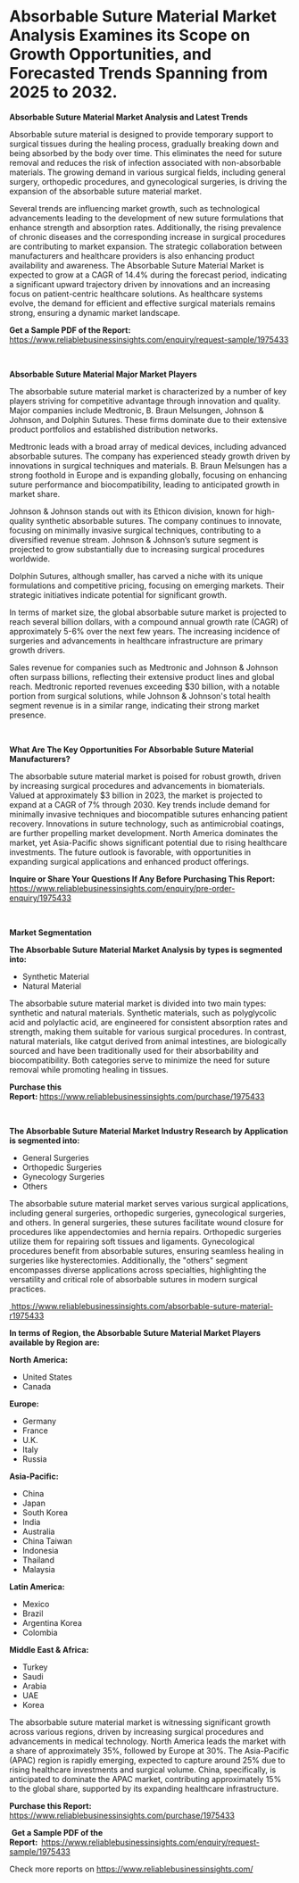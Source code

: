 <p><h1>Absorbable Suture Material Market Analysis Examines its Scope on Growth Opportunities, and Forecasted Trends Spanning from 2025 to 2032.</h1></p><p><strong>Absorbable Suture Material Market Analysis and Latest Trends</strong></p>
<p><p>Absorbable suture material is designed to provide temporary support to surgical tissues during the healing process, gradually breaking down and being absorbed by the body over time. This eliminates the need for suture removal and reduces the risk of infection associated with non-absorbable materials. The growing demand in various surgical fields, including general surgery, orthopedic procedures, and gynecological surgeries, is driving the expansion of the absorbable suture material market.</p><p>Several trends are influencing market growth, such as technological advancements leading to the development of new suture formulations that enhance strength and absorption rates. Additionally, the rising prevalence of chronic diseases and the corresponding increase in surgical procedures are contributing to market expansion. The strategic collaboration between manufacturers and healthcare providers is also enhancing product availability and awareness. The Absorbable Suture Material Market is expected to grow at a CAGR of 14.4% during the forecast period, indicating a significant upward trajectory driven by innovations and an increasing focus on patient-centric healthcare solutions. As healthcare systems evolve, the demand for efficient and effective surgical materials remains strong, ensuring a dynamic market landscape.</p></p>
<p><strong>Get a Sample PDF of the Report:&nbsp;</strong> <a href="https://www.reliablebusinessinsights.com/enquiry/request-sample/1975433?utm_campaign=2395&utm_medium=2&utm_source=Github&utm_content=ia&utm_term=04032025&utm_id=absorbable-suture-material">https://www.reliablebusinessinsights.com/enquiry/request-sample/1975433</a></p>
<p>&nbsp;</p>
<p><strong>Absorbable Suture Material Major Market Players</strong></p>
<p><p>The absorbable suture material market is characterized by a number of key players striving for competitive advantage through innovation and quality. Major companies include Medtronic, B. Braun Melsungen, Johnson & Johnson, and Dolphin Sutures. These firms dominate due to their extensive product portfolios and established distribution networks.</p><p>Medtronic leads with a broad array of medical devices, including advanced absorbable sutures. The company has experienced steady growth driven by innovations in surgical techniques and materials. B. Braun Melsungen has a strong foothold in Europe and is expanding globally, focusing on enhancing suture performance and biocompatibility, leading to anticipated growth in market share.</p><p>Johnson & Johnson stands out with its Ethicon division, known for high-quality synthetic absorbable sutures. The company continues to innovate, focusing on minimally invasive surgical techniques, contributing to a diversified revenue stream. Johnson & Johnson’s suture segment is projected to grow substantially due to increasing surgical procedures worldwide.</p><p>Dolphin Sutures, although smaller, has carved a niche with its unique formulations and competitive pricing, focusing on emerging markets. Their strategic initiatives indicate potential for significant growth.</p><p>In terms of market size, the global absorbable suture market is projected to reach several billion dollars, with a compound annual growth rate (CAGR) of approximately 5-6% over the next few years. The increasing incidence of surgeries and advancements in healthcare infrastructure are primary growth drivers.</p><p>Sales revenue for companies such as Medtronic and Johnson & Johnson often surpass billions, reflecting their extensive product lines and global reach. Medtronic reported revenues exceeding $30 billion, with a notable portion from surgical solutions, while Johnson & Johnson's total health segment revenue is in a similar range, indicating their strong market presence.</p></p>
<p>&nbsp;</p>
<p><strong>What Are The Key Opportunities For Absorbable Suture Material Manufacturers?</strong></p>
<p><p>The absorbable suture material market is poised for robust growth, driven by increasing surgical procedures and advancements in biomaterials. Valued at approximately $3 billion in 2023, the market is projected to expand at a CAGR of 7% through 2030. Key trends include demand for minimally invasive techniques and biocompatible sutures enhancing patient recovery. Innovations in suture technology, such as antimicrobial coatings, are further propelling market development. North America dominates the market, yet Asia-Pacific shows significant potential due to rising healthcare investments. The future outlook is favorable, with opportunities in expanding surgical applications and enhanced product offerings.</p></p>
<p><strong>Inquire or Share Your Questions If Any Before Purchasing This Report:</strong> <a href="https://www.reliablebusinessinsights.com/enquiry/pre-order-enquiry/1975433?utm_campaign=2395&utm_medium=2&utm_source=Github&utm_content=ia&utm_term=04032025&utm_id=absorbable-suture-material">https://www.reliablebusinessinsights.com/enquiry/pre-order-enquiry/1975433</a></p>
<p>&nbsp;</p>
<p><strong>Market Segmentation</strong></p>
<p><strong>The Absorbable Suture Material Market Analysis by types is segmented into:</strong></p>
<p><ul><li>Synthetic Material</li><li>Natural Material</li></ul></p>
<p><p>The absorbable suture material market is divided into two main types: synthetic and natural materials. Synthetic materials, such as polyglycolic acid and polylactic acid, are engineered for consistent absorption rates and strength, making them suitable for various surgical procedures. In contrast, natural materials, like catgut derived from animal intestines, are biologically sourced and have been traditionally used for their absorbability and biocompatibility. Both categories serve to minimize the need for suture removal while promoting healing in tissues.</p></p>
<p><strong>Purchase this Report:&nbsp;</strong><a href="https://www.reliablebusinessinsights.com/purchase/1975433?utm_campaign=2395&utm_medium=2&utm_source=Github&utm_content=ia&utm_term=04032025&utm_id=absorbable-suture-material">https://www.reliablebusinessinsights.com/purchase/1975433</a></p>
<p>&nbsp;</p>
<p><strong>The Absorbable Suture Material Market Industry Research by Application is segmented into:</strong></p>
<p><ul><li>General Surgeries</li><li>Orthopedic Surgeries</li><li>Gynecology Surgeries</li><li>Others</li></ul></p>
<p><p>The absorbable suture material market serves various surgical applications, including general surgeries, orthopedic surgeries, gynecological surgeries, and others. In general surgeries, these sutures facilitate wound closure for procedures like appendectomies and hernia repairs. Orthopedic surgeries utilize them for repairing soft tissues and ligaments. Gynecological procedures benefit from absorbable sutures, ensuring seamless healing in surgeries like hysterectomies. Additionally, the "others" segment encompasses diverse applications across specialties, highlighting the versatility and critical role of absorbable sutures in modern surgical practices.</p></p>
<p><a href="https://www.reliablebusinessinsights.com/absorbable-suture-material-r1975433?utm_campaign=2395&utm_medium=2&utm_source=Github&utm_content=ia&utm_term=04032025&utm_id=absorbable-suture-material">&nbsp;https://www.reliablebusinessinsights.com/absorbable-suture-material-r1975433</a></p>
<p><strong>In terms of Region, the Absorbable Suture Material Market Players available by Region are:</strong></p>
<p>
    <p> <strong> North America: </strong>
        <ul>
            <li>United States</li>
            <li>Canada</li>
        </ul>
        </p> 
    <p> <strong> Europe: </strong>
        <ul>
            <li>Germany</li>
            <li>France</li>
            <li>U.K.</li>
            <li>Italy</li>
            <li>Russia</li>
        </ul>
        </p> 
    <p> <strong> Asia-Pacific: </strong>
        <ul>
            <li>China</li>
            <li>Japan</li>
            <li>South Korea</li>
            <li>India</li>
            <li>Australia</li>
            <li>China Taiwan</li>
            <li>Indonesia</li>
            <li>Thailand</li>
            <li>Malaysia</li>
        </ul>
        </p> 
    <p> <strong> Latin America: </strong>
        <ul>
            <li>Mexico</li>
            <li>Brazil</li>
            <li>Argentina Korea</li>
            <li>Colombia</li>
        </ul>
        </p> 
    <p> <strong> Middle East & Africa: </strong>
        <ul>
            <li>Turkey</li>
            <li>Saudi</li>
            <li>Arabia</li>
            <li>UAE</li>
            <li>Korea</li>
        </ul>
    </p>
    </p>
<p><p>The absorbable suture material market is witnessing significant growth across various regions, driven by increasing surgical procedures and advancements in medical technology. North America leads the market with a share of approximately 35%, followed by Europe at 30%. The Asia-Pacific (APAC) region is rapidly emerging, expected to capture around 25% due to rising healthcare investments and surgical volume. China, specifically, is anticipated to dominate the APAC market, contributing approximately 15% to the global share, supported by its expanding healthcare infrastructure.</p></p>
<p><strong>Purchase this Report: </strong><a href="https://www.reliablebusinessinsights.com/purchase/1975433?utm_campaign=2395&utm_medium=2&utm_source=Github&utm_content=ia&utm_term=04032025&utm_id=absorbable-suture-material">https://www.reliablebusinessinsights.com/purchase/1975433</a></p>
<p>&nbsp;<strong>Get a Sample PDF of the Report:&nbsp;&nbsp;</strong><a href="https://www.reliablebusinessinsights.com/enquiry/request-sample/1975433?utm_campaign=2395&utm_medium=2&utm_source=Github&utm_content=ia&utm_term=04032025&utm_id=absorbable-suture-material">https://www.reliablebusinessinsights.com/enquiry/request-sample/1975433</a></p>
<p><strong></strong></p>
<p>Check more reports on <a href="https://www.reliablebusinessinsights.com/?utm_campaign=2395&utm_medium=2&utm_source=Github&utm_content=ia&utm_term=04032025&utm_id=absorbable-suture-material">https://www.reliablebusinessinsights.com/</a></p>